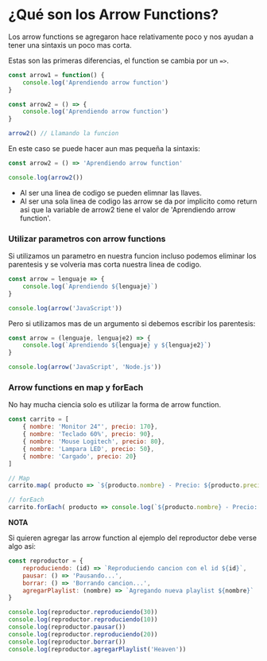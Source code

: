 # ¿Qué son los Arrow Functions?

Los arrow functions se agregaron hace relativamente poco y nos ayudan a tener una sintaxis un poco mas corta.

Estas son las primeras diferencias, el function se cambia por un `=>`.

```Javascript
const arrow1 = function() {
    console.log('Aprendiendo arrow function')
}

const arrow2 = () => {
    console.log('Aprendiendo arrow function')
}

arrow2() // Llamando la funcion
```

En este caso se puede hacer aun mas pequeña la sintaxis:

```Javascript
const arrow2 = () => 'Aprendiendo arrow function'

console.log(arrow2())
```

- Al ser una linea de codigo se pueden elimnar las llaves.
- Al ser una sola linea de codigo las arrow se da por implicito como return asi que la variable de arrow2 tiene el valor de 'Aprendiendo arrow function'.

### Utilizar parametros con arrow functions

Si utilizamos un parametro en nuestra funcion incluso podemos eliminar los parentesis y se volveria mas corta nuestra linea de codigo.

```Javascript
const arrow = lenguaje => {
    console.log(`Aprendiendo ${lenguaje}`)
}

console.log(arrow('JavaScript'))
```

Pero si utilizamos mas de un argumento si debemos escribir los parentesis:

```Javascript
const arrow = (lenguaje, lenguaje2) => {
    console.log(`Aprendiendo ${lenguaje} y ${lenguaje2}`)
}

console.log(arrow('JavaScript', 'Node.js'))
```

### Arrow functions en map y forEach

No hay mucha ciencia solo es utilizar la forma de arrow function.

```Javascript
const carrito = [
    { nombre: 'Monitor 24"', precio: 170},
    { nombre: 'Teclado 60%', precio: 90},
    { nombre: 'Mouse Logitech', precio: 80},
    { nombre: 'Lampara LED', precio: 50},
    { nombre: 'Cargado', precio: 20}
]

// Map
carrito.map( producto => `${producto.nombre} - Precio: ${producto.precio}` ) // Con return

// forEach
carrito.forEach( producto => console.log(`${producto.nombre} - Precio: ${producto.precio}`) )
```

**NOTA**

Si quieren agregar las arrow function al ejemplo del reproductor debe verse algo asi:

```Javascript
const reproductor = {
    reproduciendo: (id) => `Reproduciendo cancion con el id ${id}`,
    pausar: () => 'Pausando...',
    borrar: () => 'Borrando cancion...',
    agregarPlaylist: (nombre) => `Agregando nueva playlist ${nombre}`    
}

console.log(reproductor.reproduciendo(30))
console.log(reproductor.reproduciendo(10))
console.log(reproductor.pausar())
console.log(reproductor.reproduciendo(20))
console.log(reproductor.borrar())
console.log(reproductor.agregarPlaylist('Heaven'))
```